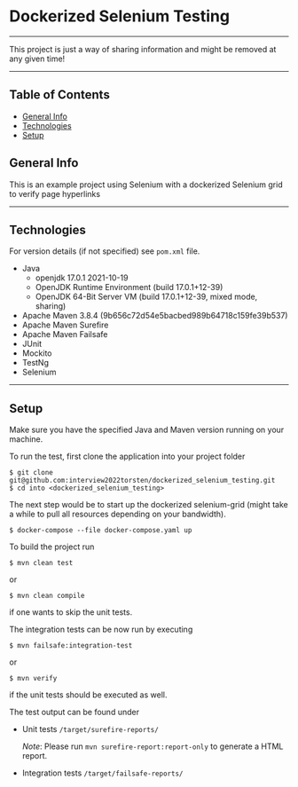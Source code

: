 # Dockerized Selenium Testing
<hr>
This project is just a way of sharing information and might be removed at any given time!
<hr>

## Table of Contents
* [General Info](#general-info)
* [Technologies](#technologies)
* [Setup](#setup)

## <div id="general-info">General Info</div>
This is an example project using Selenium with a dockerized Selenium grid to verify page hyperlinks
<hr>

## <div id="technologies">Technologies</div>
For version details (if not specified) see `pom.xml` file.
* Java
  * openjdk 17.0.1 2021-10-19
  * OpenJDK Runtime Environment (build 17.0.1+12-39)
  * OpenJDK 64-Bit Server VM (build 17.0.1+12-39, mixed mode, sharing)
* Apache Maven 3.8.4 (9b656c72d54e5bacbed989b64718c159fe39b537)
* Apache Maven Surefire
* Apache Maven Failsafe
* JUnit 
* Mockito
* TestNg
* Selenium
<hr>

## <div id="setup">Setup</div>
Make sure you have the specified Java and Maven version running on your machine.

To run the test, first clone the application into your project folder
```
$ git clone git@github.com:interview2022torsten/dockerized_selenium_testing.git
$ cd into <dockerized_selenium_testing>
```

The next step would be to start up the dockerized selenium-grid (might take a while to pull all resources depending on your bandwidth).

```
$ docker-compose --file docker-compose.yaml up
```

To build the project run

```
$ mvn clean test
```

or

```
$ mvn clean compile
```

if one wants to skip the unit tests.


The integration tests can be now run by executing

```
$ mvn failsafe:integration-test
```

or 

```
$ mvn verify
```

if the unit tests should be executed as well.


The test output can be found under 
* Unit tests `/target/surefire-reports/`
  
  <i>Note</i>: Please run `mvn surefire-report:report-only` to generate a HTML report.

* Integration tests `/target/failsafe-reports/`


